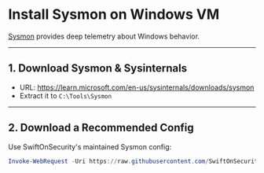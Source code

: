 # Install Sysmon on Windows VM

[Sysmon](https://learn.microsoft.com/en-us/sysinternals/downloads/sysmon) provides deep telemetry about Windows behavior.

---

## 1. Download Sysmon & Sysinternals
- URL: https://learn.microsoft.com/en-us/sysinternals/downloads/sysmon
- Extract it to `C:\Tools\Sysmon`

---

## 2. Download a Recommended Config
Use SwiftOnSecurity's maintained Sysmon config:

```powershell
Invoke-WebRequest -Uri https://raw.githubusercontent.com/SwiftOnSecurity/sysmon-config/master/sysmonconfig-export.xml -OutFile sysmonconfig.xml
